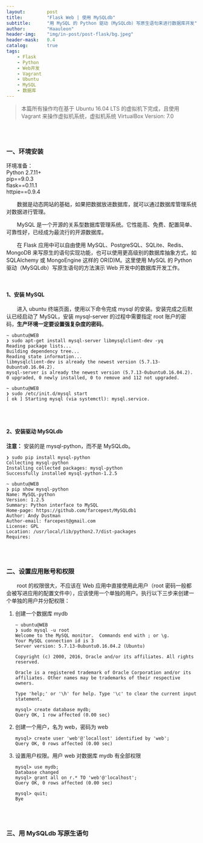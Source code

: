 ```yaml
---
layout:        post
title:         "Flask Web | 使用 MySQLdb"
subtitle:      "用 MySQL 的 Python 驱动（MySQLdb）写原生语句来进行数据库开发"
author:        "Haauleon"
header-img:    "img/in-post/post-flask/bg.jpeg"
header-mask:   0.4
catalog:       true
tags:
    - Flask
    - Python
    - Web开发
    - Vagrant
    - Ubuntu
    - MySQL
    - 数据库
---
```


> 本篇所有操作均在基于 Ubuntu 16.04 LTS 的虚拟机下完成，且使用 Vagrant 来操作虚拟机系统，虚拟机系统 VirtualBox Version: 7.0 

<br>
<br>

### 一、环境安装
环境准备：     
Python 2.7.11+      
pip==9.0.3     
flask==0.11.1   
httpie==0.9.4     

&emsp;&emsp;数据是动态网站的基础，如果把数据放进数据库，就可以通过数据库管理系统对数据进行管理。    

&emsp;&emsp;MySQL 是一个开源的关系型数据库管理系统。它性能高、免费、配置简单、可靠性好，已经成为最流行的开源数据库。     

&emsp;&emsp;在 Flask 应用中可以自由使用 MySQL、PostgreSQL、SQLite、Redis、MongoDB 来写原生的语句实现功能，也可以使用更高级别的数据库抽象方式，如 SQLAlchemy 或 MongoEngine 这样的 OR(D)M。这里使用 MySQL 的 Python 驱动（MySQLdb）写原生语句的方法演示 Web 开发中的数据库开发工作。     

<br>

#### 1、安装 MySQL
&emsp;&emsp;进入 ubuntu 终端页面，使用以下命令完成 mysql 的安装。安装完成之后默认已经启动了 MySQL，安装 mysql-server 的过程中需要指定 root 账户的密码，**生产环境一定要设置强复杂度的密码**。    
```
~ ubuntu@WEB
❯ sudo apt-get install mysql-server libmysqlclient-dev -yq
Reading package lists...
Building dependency tree...
Reading state information...
libmysqlclient-dev is already the newest version (5.7.13-0ubuntu0.16.04.2).
mysql-server is already the newest version (5.7.13-0ubuntu0.16.04.2).
0 upgraded, 0 newly installed, 0 to remove and 112 not upgraded.

~ ubuntu@WEB
❯ sudo /etc/init.d/mysql start
[ ok ] Starting mysql (via systemctl): mysql.service.
```


<br>
<br>

#### 2、安装驱动 MySQLdb
**注意：** 安装的是 mysql-python，而不是 MySQLdb。      
```
❯ sudo pip install mysql-python
Collecting mysql-python
Installing collected packages: mysql-python
Successfully installed mysql-python-1.2.5

~ ubuntu@WEB
❯ pip show mysql-python
Name: MySQL-python
Version: 1.2.5
Summary: Python interface to MySQL
Home-page: https://github.com/farcepest/MySQLdb1
Author: Andy Dustman
Author-email: farcepest@gmail.com
License: GPL
Location: /usr/local/lib/python2.7/dist-packages
Requires:
```

<br>
<br>

### 二、设置应用账号和权限
&emsp;&emsp;root 的权限很大，不应该在 Web 应用中直接使用此用户（root 密码一般都会被写进应用的配置文件中），应该使用一个单独的用户。执行以下三步来创建一个单独的用户并分配权限：     
1. 创建一个数据库 mydb      
    ```
    ~ ubuntu@WEB
    ❯ sudo mysql -u root
    Welcome to the MySQL monitor.  Commands end with ; or \g.
    Your MySQL connection id is 3
    Server version: 5.7.13-0ubuntu0.16.04.2 (Ubuntu)

    Copyright (c) 2000, 2016, Oracle and/or its affiliates. All rights reserved.

    Oracle is a registered trademark of Oracle Corporation and/or its
    affiliates. Other names may be trademarks of their respective
    owners.

    Type 'help;' or '\h' for help. Type '\c' to clear the current input statement.

    mysql> create database mydb;
    Query OK, 1 row affected (0.00 sec)
    ```    
2. 创建一个用户，名为 web，密码为 web      
    ```
    mysql> create user 'web'@'locallost' identified by 'web';
    Query OK, 0 rows affected (0.00 sec)
    ```
3. 设置用户权限。用户 web 对数据库 mydb 有全部权限     
    ```
    mysql> use mydb;
    Database changed
    mysql> grant all on r.* TO 'web'@'localhost';
    Query OK, 0 rows affected (0.00 sec)

    mysql> quit;
    Bye
    ```

<br>
<br>

### 三、用 MySQLdb 写原生语句
